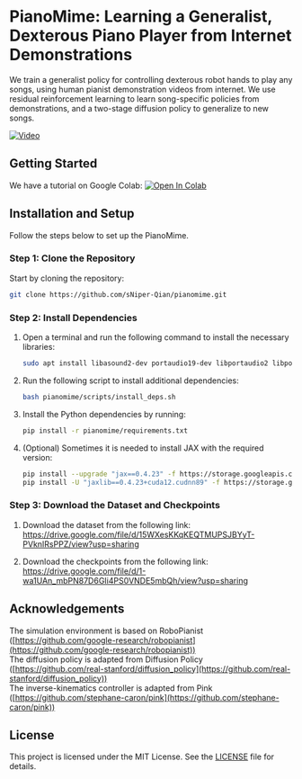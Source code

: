 # PianoMime: Learning a Generalist, Dexterous Piano Player from Internet Demonstrations
We train a generalist policy for controlling dexterous robot hands to play any songs,
using human pianist demonstration videos from internet. We use residual reinforcement learning to learn song-specific policies from demonstrations, and a two-stage diffusion policy to generalize to new songs.

[![Video](https://i.ytimg.com/vi/LW0AiBIcnL0/hqdefault.jpg)](https://youtu.be/LW0AiBIcnL0)

## Getting Started

We have a tutorial on Google Colab:
[![Open In Colab](https://colab.research.google.com/assets/colab-badge.svg)](https://colab.research.google.com/drive/1Rv1XGPA0a4x3a_M6yXc7uiwKnmmIu95o?usp=sharing)

## Installation and Setup

Follow the steps below to set up the PianoMime.

### Step 1: Clone the Repository
Start by cloning the repository:
    
```sh
git clone https://github.com/sNiper-Qian/pianomime.git
```

### Step 2: Install Dependencies

1. Open a terminal and run the following command to install the necessary libraries:

    ```sh
    sudo apt install libasound2-dev portaudio19-dev libportaudio2 libportaudiocpp0 ffmpeg
    ```

2. Run the following script to install additional dependencies:

    ```sh
    bash pianomime/scripts/install_deps.sh
    ```

3. Install the Python dependencies by running:

    ```sh
    pip install -r pianomime/requirements.txt
    ```

4. (Optional) Sometimes it is needed to install JAX with the required version:

    ```sh
    pip install --upgrade "jax==0.4.23" -f https://storage.googleapis.com/jax-releases/jax_cuda_releases.html
    pip install -U "jaxlib==0.4.23+cuda12.cudnn89" -f https://storage.googleapis.com/jax-releases/jax_cuda_releases.html
    ```

### Step 3: Download the Dataset and Checkpoints

1. Download the dataset from the following link:
   https://drive.google.com/file/d/15WXesKKqKEQTMUPSJBYyT-PVknIRsPPZ/view?usp=sharing

2. Download the checkpoints from the following link:
   https://drive.google.com/file/d/1-wa1UAn_mbPN87D6GIi4PS0VNDE5mbQh/view?usp=sharing

## Acknowledgements

The simulation environment is based on RoboPianist ([https://github.com/google-research/robopianist](https://github.com/google-research/robopianist))  
The diffusion policy is adapted from Diffusion Policy ([https://github.com/real-stanford/diffusion_policy](https://github.com/real-stanford/diffusion_policy))  
The inverse-kinematics controller is adapted from Pink ([https://github.com/stephane-caron/pink](https://github.com/stephane-caron/pink))

## License

This project is licensed under the MIT License. See the [LICENSE](LICENSE) file for details.
